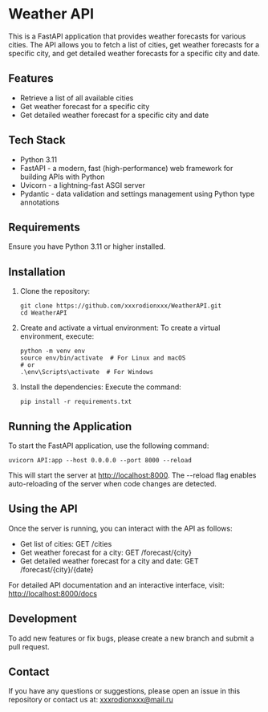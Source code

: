 ﻿# Weather API

This is a FastAPI application that provides weather forecasts for various cities. The API allows you to fetch a list of cities, get weather forecasts for a specific city, and get detailed weather forecasts for a specific city and date.

## Features

- Retrieve a list of all available cities
- Get weather forecast for a specific city
- Get detailed weather forecast for a specific city and date

## Tech Stack

- Python 3.11
- FastAPI - a modern, fast (high-performance) web framework for building APIs with Python
- Uvicorn - a lightning-fast ASGI server
- Pydantic - data validation and settings management using Python type annotations

## Requirements

Ensure you have Python 3.11 or higher installed.

## Installation

1. Clone the repository:
    ```shell
    git clone https://github.com/xxxrodionxxx/WeatherAPI.git
    cd WeatherAPI
    ```
2. Create and activate a virtual environment: To create a virtual environment, execute: 
    ```shell
    python -m venv env
    source env/bin/activate  # For Linux and macOS
    # or
    .\env\Scripts\activate  # For Windows
    ```
3. Install the dependencies: Execute the command:
    ```shell
    pip install -r requirements.txt
    ```
## Running the Application

To start the FastAPI application, use the following command:
    
    uvicorn API:app --host 0.0.0.0 --port 8000 --reload 
    
This will start the server at <http://localhost:8000>. The --reload flag enables auto-reloading of the server when code changes are detected.

## Using the API

Once the server is running, you can interact with the API as follows:

- Get list of cities: GET /cities
- Get weather forecast for a city: GET /forecast/{city}
- Get detailed weather forecast for a city and date: GET /forecast/{city}/{date}

For detailed API documentation and an interactive interface, visit: <http://localhost:8000/docs>

## Development

To add new features or fix bugs, please create a new branch and submit a pull request.

## Contact

If you have any questions or suggestions, please open an issue in this repository or contact us at: <xxxrodionxxx@mail.ru>

